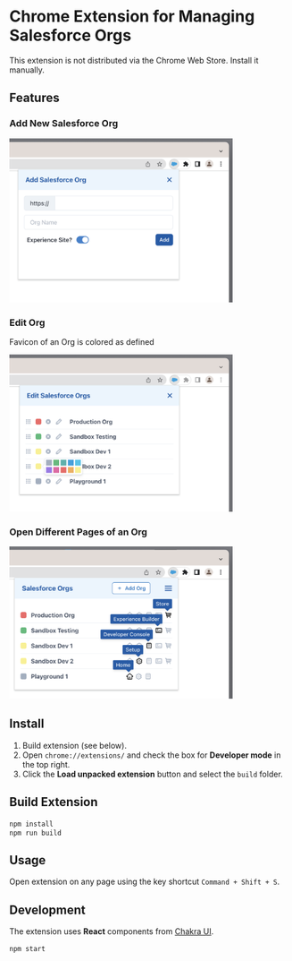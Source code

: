 
# Chrome Extension for Managing Salesforce Orgs

This extension is not distributed via the Chrome Web Store. Install it manually.

## Features

### Add New Salesforce Org

<img src="images/extension2.png" width="400">

### Edit Org

Favicon of an Org is colored as defined

<img src="images/extension3.png" width="400">

### Open Different Pages of an Org

<img src="images/extension4.png" width="400">

## Install

1. Build extension (see below).
2. Open `chrome://extensions/` and check the box for **Developer mode** in the top right.
3. Click the **Load unpacked extension** button and select the `build` folder.


## Build Extension

    npm install
    npm run build

## Usage

Open extension on any page using the key shortcut `Command + Shift + S`.

## Development

The extension uses **React** components from [Chakra UI](https://chakra-ui.com/).

    npm start
